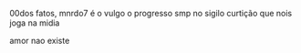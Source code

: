00dos fatos, mnrdo7 é o vulgo
  o progresso smp no sigilo curtição que nois joga na midia
  
 amor nao existe
  
  
  



